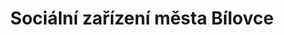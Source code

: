 ---
id: 292d770d-38a1-46f7-90e7-7a9554a4fd0c
title: Sociální zařízení města Bílovce
price: 5000
year: 2019
description: Kompenzační pomůcka pro seniory
kouskovani: true
locationName: undefined
position:
  lng: 18.0188749094372
  lat: 49.761122671699454
---